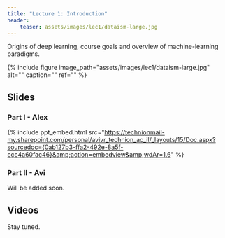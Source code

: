 ```yaml
---
title: "Lecture 1: Introduction"
header:
    teaser: assets/images/lec1/dataism-large.jpg
---
```


Origins of deep learning, course goals and overview of machine-learning
paradigms.

{% include figure
image_path="assets/images/lec1/dataism-large.jpg"
alt="" caption="" ref=""
%}

## Slides

### Part I - Alex

{% include ppt_embed.html src="https://technionmail-my.sharepoint.com/personal/avivr_technion_ac_il/_layouts/15/Doc.aspx?sourcedoc={0ab127b3-ffa2-492e-8a5f-ccc4a60fac46}&amp;action=embedview&amp;wdAr=1.6" %}

### Part II - Avi

Will be added soon.

## Videos

Stay tuned.
